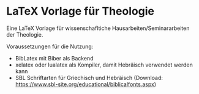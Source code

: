# LaTeX Vorlage für Theologie
Eine LaTeX Vorlage für wissenschafltiche Hausarbeiten/Seminararbeiten der Theologie.

Voraussetzungen für die Nutzung:
- BibLatex mit Biber als Backend
- xelatex oder lualatex als Kompiler, damit Hebräisch verwendet werden kann
- SBL Schriftarten für Griechisch und Hebräisch (Download: https://www.sbl-site.org/educational/biblicalfonts.aspx)
